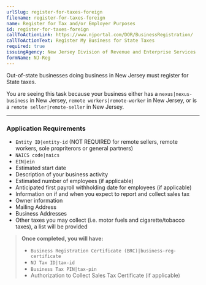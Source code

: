 ```yaml
---
urlSlug: register-for-taxes-foreign
filename: register-for-taxes-foreign
name: Register for Tax and/or Employer Purposes
id: register-for-taxes-foreign
callToActionLink: https://www.njportal.com/DOR/BusinessRegistration/
callToActionText: Register My Business for State Taxes
required: true
issuingAgency: New Jersey Division of Revenue and Enterprise Services
formName: NJ-Reg
---
```

Out-of-state businesses doing business in New Jersey must register for State taxes.

You are seeing this task because your business either has a `nexus|nexus-business` in New Jersey, `remote workers|remote-worker` in New Jersey, or is a `remote seller|remote-seller` in New Jersey.

- - -

### Application Requirements

*  `Entity ID|entity-id` (NOT REQUIRED for remote sellers, remote workers, sole propriterors or general partners)
*  `NAICS code|naics` 
*  `EIN|ein` 
* Estimated start date
* Description of your business activity
* Estimated number of employees (if applicable)
* Anticipated first payroll withholding date for employees (if applicable)
* Information on if and when you expect to report and collect sales tax
* Owner information
* Mailing Address
* Business Addresses
* Other taxes you may collect (i.e. motor fuels and cigarette/tobacco taxes), a list will be provided

> **Once completed, you will have:**
>
> *  `Business Registration Certificate (BRC)|business-reg-certificate` 
> *  `NJ Tax ID|tax-id` 
> *  `Business Tax PIN|tax-pin` 
> * Authorization to Collect Sales Tax Certificate (if applicable)